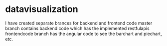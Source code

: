 # datavisualization

I have created separate brances for backend and frontend code
master branch contains backend code which has the implemented restfulapis
frontendcode branch has the angular code to see the barchart and piechart, etc.
